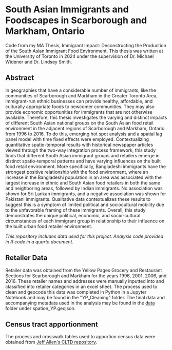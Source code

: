 # South Asian Immigrants and Foodscapes in Scarborough and Markham, Ontario
Code from my MA Thesis, Immigrant Impact: Deconstructing the Production of the South Asian Immigrant Food Environment. This thesis was written at the University of Toronto in 2024 under the supervision of Dr. Michael Widener and Dr. Lindsey Smith.

## Abstract
In geographies that have a considerable number of immigrants, like the communities of Scarborough and Markham in the Greater Toronto Area, immigrant-run ethnic businesses can provide healthy, affordable, and culturally appropriate foods to newcomer communities. They may also provide economic opportunities for immigrants that are not otherwise available. Therefore, this thesis investigates the varying and distinct impacts of different South Asian national groups on the South Asian food retail environment in the adjacent regions of Scarborough and Markham, Ontario from 1996 to 2016. To do this, emerging hot spot analysis and a spatial lag panel model with time fixed effects were employed. Contextualizing quantitative spatio-temporal results with historical newspaper articles viewed through the two-way integration process framework, this study finds that different South Asian immigrant groups and retailers emerge in distinct spatio-temporal patterns and have varying influences on the built food retail environment. More specifically, Bangladeshi immigrants have the strongest positive relationship with the food environment, where an increase in the Bangladeshi population in an area was associated with the largest increase in ethnic and South Asian food retailers in both the same and neighboring areas, followed by Indian immigrants. No association was shown for Sri Lankan immigrants, and a negative association was shown for Pakistani immigrants. Qualitative data contextualizes these results to suggest this is a symptom of limited political and sociocultural mobility due to the unfavorable framing of these immigrants. Overall, this study demonstrates the unique political, economic, and socio-cultural circumstances of each immigrant group in relationship to their influence on the built urban food retailer environment. 

*This repository includes data used for this project. Analysis code provided in R code in a quarto document.*

## Retailer Data
Retailer data was obtained from the Yellow Pages Grocery and Restaurant Sections for Scarborough and Markham for the years 1996, 2001, 2006, and 2016. These retailer names and addresses were manually inputted into and classified into retailer categories in an excel sheet. The process used to clean and geocode this data was completed in Python in a Jupyter Notebook and may be found in the "YP_Cleaning" folder. The final data and accompanying metadata used in the analysis may be found in the [data](data) folder under spation_YP.geojson.

## Census tract apportionment
The process and crosswalk tables used to apportion census data were obtained from [Jeff Allen's CLTD repository](https://github.com/jamaps/CLTD/tree/master).

